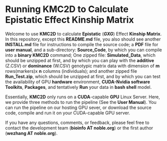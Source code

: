 # Running KMC2D to Calculate Epistatic Effect Kinship Matrix 

Welcome to use **KMC2D** to calculate **Epistatic** (***GXG***) Effect **Kinship Matrix**. In this repository, except this **README**.**md** file, you also should see another **INSTALL**.**md** file for instructions to compile the source code; a **PDF** file for **user manual**, and a sub-directory: **Source_Code**, by which you can compile into a **binary KMC2D** command; One zipped file: **Simulated_Data**, which should be unzipped at first, and by which you can play with the **additive** (Z.CSV) or **dominance** (W.CSV) genotypic matrix data with dimension of **m** rows(markers)x **n** columns (individuals); and another zipped file **Run_Test.zip**, which should be unzipped at first, and by which you can test the availability of GPU **hardware** environment, **CUDA-Nvidia software** **Toolkits**, **Packages**, and tentatively **Run** your data in **bash shell** model. 

Essentially, **KMC2D** only runs on a **CUDA**-capable **GPU** Linux Server. Here, we provide three methods to run the pipeline (See the **User Manual**). You can run the pipeline on our hosting GPU sever, or download the source code, compile and run it on your CUDA-capable GPU server.

If you have any questions, comments, or feedback, please feel free to contact the development team (**bioinfo AT noble.org**) or the first author (**wezhang AT noble.org**).

<!--stackedit_data:
eyJoaXN0b3J5IjpbLTE0NjUzMjE5NTUsMTM1MDU3NTY3NywyMD
c5OTc4MjM1LC0xOTQzODYzODI5LDkzMjA3MTg5NSwzMDgyNTgz
NTIsLTE5NTYzNTc2MDMsLTE0ODczMTQ4ODgsLTEzNDc0OTM3LD
E1MTgxMTAzMTUsMTczOTY0NTc3NiwxMDYzMDAwNzY3LDE5Mzgz
NTk3MjgsLTEzOTI1MDQyNDQsLTEyODYzMjgzNzYsLTExMDA4MT
E0OF19
-->